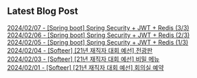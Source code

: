 
## Latest Blog Post

[2024/02/07 - [Spring boot] Spring Security + JWT + Redis (3/3)](https://onedayonepost.tistory.com/77) <br/>
[2024/02/06 - [Spring boot] Spring Security + JWT + Redis (2/3)](https://onedayonepost.tistory.com/76) <br/>
[2024/02/05 - [Spring boot] Spring Security + JWT + Redis (1/3)](https://onedayonepost.tistory.com/75) <br/>
[2024/02/04 - [Softeer] [21년 재직자 대회 예선] 전광판](https://onedayonepost.tistory.com/66) <br/>
[2024/02/03 - [Softeer] [21년 재직자 대회 예선] 비밀 메뉴](https://onedayonepost.tistory.com/65) <br/>
[2024/02/01 - [Softeer] [21년 재직자 대회 예선] 회의실 예약](https://onedayonepost.tistory.com/67) <br/>
